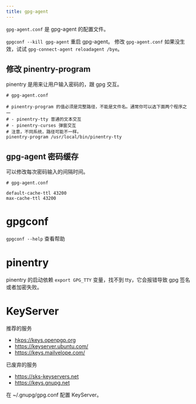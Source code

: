 ```yaml
---
title: gpg-agent
---
```



`gpg-agent.conf` 是 gpg-agent 的配置文件。

`gpgconf --kill gpg-agent` 重启 gpg-agent。
修改 `gpg-agent.conf` 如果没生效，试试 `gpg-connect-agent reloadagent /bye`。

## 修改 pinentry-program

pinentry 是用来让用户输入密码的，跟 gpg 交互。

```
# gpg-agent.conf

# pinentry-program 的值必须是完整路径，不能是文件名。通常你可以选下面两个程序之一
# - pinentry-tty 普通的文本交互
# - pinentry-curses 弹窗交互
# 注意，不同系统，路径可能不一样。
pinentry-program /usr/local/bin/pinentry-tty
```

## gpg-agent 密码缓存

可以修改每次密码输入的间隔时间。

```
# gpg-agent.conf

default-cache-ttl 43200
max-cache-ttl 43200
```

# gpgconf

`gpgconf --help` 查看帮助

# pinentry

pinentry 的启动依赖 `export GPG_TTY` 变量，找不到 tty，它会报错导致 gpg 签名或者加密失败。

# KeyServer

推荐的服务

- [hkps://keys.openpgp.org](https://keys.openpgp.org)
- https://keyserver.ubuntu.com/
- https://keys.mailvelope.com/

已废弃的服务

- https://sks-keyservers.net
- https://keys.gnupg.net

在 ~/.gnupg/gpg.conf 配置 KeyServer。

